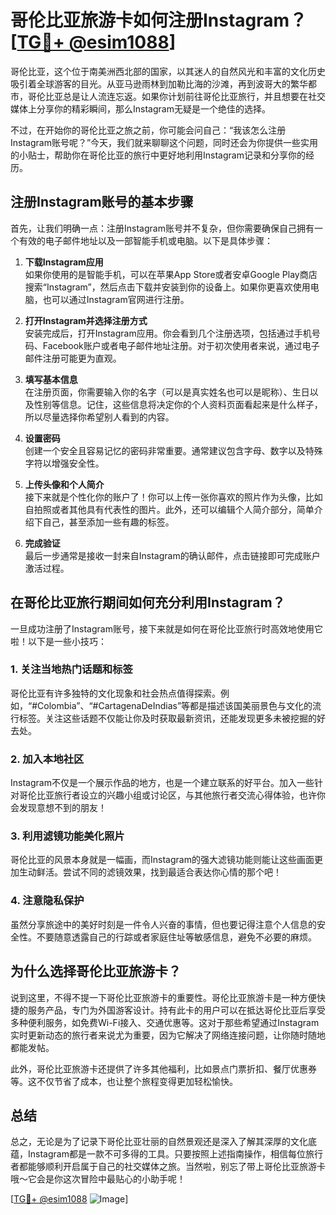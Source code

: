 # 哥伦比亚旅游卡如何注册Instagram？[[TG💪+ @esim1088](https://t.me/s/esim1088)]

哥伦比亚，这个位于南美洲西北部的国家，以其迷人的自然风光和丰富的文化历史吸引着全球游客的目光。从亚马逊雨林到加勒比海的沙滩，再到波哥大的繁华都市，哥伦比亚总是让人流连忘返。如果你计划前往哥伦比亚旅行，并且想要在社交媒体上分享你的精彩瞬间，那么Instagram无疑是一个绝佳的选择。

不过，在开始你的哥伦比亚之旅之前，你可能会问自己：“我该怎么注册Instagram账号呢？”今天，我们就来聊聊这个问题，同时还会为你提供一些实用的小贴士，帮助你在哥伦比亚的旅行中更好地利用Instagram记录和分享你的经历。

## 注册Instagram账号的基本步骤

首先，让我们明确一点：注册Instagram账号并不复杂，但你需要确保自己拥有一个有效的电子邮件地址以及一部智能手机或电脑。以下是具体步骤：

1. **下载Instagram应用**  
   如果你使用的是智能手机，可以在苹果App Store或者安卓Google Play商店搜索“Instagram”，然后点击下载并安装到你的设备上。如果你更喜欢使用电脑，也可以通过Instagram官网进行注册。

2. **打开Instagram并选择注册方式**  
   安装完成后，打开Instagram应用。你会看到几个注册选项，包括通过手机号码、Facebook账户或者电子邮件地址注册。对于初次使用者来说，通过电子邮件注册可能更为直观。

3. **填写基本信息**  
   在注册页面，你需要输入你的名字（可以是真实姓名也可以是昵称）、生日以及性别等信息。记住，这些信息将决定你的个人资料页面看起来是什么样子，所以尽量选择你希望别人看到的内容。

4. **设置密码**  
   创建一个安全且容易记忆的密码非常重要。通常建议包含字母、数字以及特殊字符以增强安全性。

5. **上传头像和个人简介**  
   接下来就是个性化你的账户了！你可以上传一张你喜欢的照片作为头像，比如自拍照或者其他具有代表性的图片。此外，还可以编辑个人简介部分，简单介绍下自己，甚至添加一些有趣的标签。

6. **完成验证**  
   最后一步通常是接收一封来自Instagram的确认邮件，点击链接即可完成账户激活过程。

## 在哥伦比亚旅行期间如何充分利用Instagram？

一旦成功注册了Instagram账号，接下来就是如何在哥伦比亚旅行时高效地使用它啦！以下是一些小技巧：

### 1. 关注当地热门话题和标签
哥伦比亚有许多独特的文化现象和社会热点值得探索。例如，“#Colombia”、“#CartagenaDeIndias”等都是描述该国美丽景色与文化的流行标签。关注这些话题不仅能让你及时获取最新资讯，还能发现更多未被挖掘的好去处。

### 2. 加入本地社区
Instagram不仅是一个展示作品的地方，也是一个建立联系的好平台。加入一些针对哥伦比亚旅行者设立的兴趣小组或讨论区，与其他旅行者交流心得体验，也许你会发现意想不到的朋友！

### 3. 利用滤镜功能美化照片
哥伦比亚的风景本身就是一幅画，而Instagram的强大滤镜功能则能让这些画面更加生动鲜活。尝试不同的滤镜效果，找到最适合表达你心情的那个吧！

### 4. 注意隐私保护
虽然分享旅途中的美好时刻是一件令人兴奋的事情，但也要记得注意个人信息的安全性。不要随意透露自己的行踪或者家庭住址等敏感信息，避免不必要的麻烦。

## 为什么选择哥伦比亚旅游卡？

说到这里，不得不提一下哥伦比亚旅游卡的重要性。哥伦比亚旅游卡是一种方便快捷的服务产品，专门为外国游客设计。持有此卡的用户可以在抵达哥伦比亚后享受多种便利服务，如免费Wi-Fi接入、交通优惠等。这对于那些希望通过Instagram实时更新动态的旅行者来说尤为重要，因为它解决了网络连接问题，让你随时随地都能发帖。

此外，哥伦比亚旅游卡还提供了许多其他福利，比如景点门票折扣、餐厅优惠券等。这不仅节省了成本，也让整个旅程变得更加轻松愉快。

## 总结

总之，无论是为了记录下哥伦比亚壮丽的自然景观还是深入了解其深厚的文化底蕴，Instagram都是一款不可多得的工具。只要按照上述指南操作，相信每位旅行者都能够顺利开启属于自己的社交媒体之旅。当然啦，别忘了带上哥伦比亚旅游卡哦～它会是你这次冒险中最贴心的小助手呢！

[[TG💪+ @esim1088](https://t.me/s/esim1088) ![Image](https://i.postimg.cc/4NQfJmqS/Snipaste-2025-05-13-00-14-12.png)]